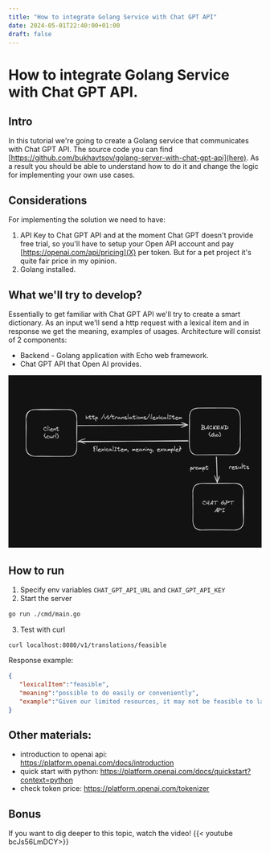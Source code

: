```yaml
---
title: "How to integrate Golang Service with Chat GPT API"
date: 2024-05-01T22:40:00+01:00
draft: false 
---
```

# How to integrate Golang Service with Chat GPT API.

## Intro
In this tutorial we're going to create a Golang service that communicates with Chat GPT API. The source code you can find [https://github.com/bukhavtsov/golang-server-with-chat-gpt-api](here). As a result you should be able to understand how to do it and change the logic for implementing your own use cases.

## Considerations
For implementing the solution we need to have:
1. API Key to Chat GPT API and at the moment Chat GPT doesn't provide free trial, so you'll have to setup your Open API account and pay [https://openai.com/api/pricing](X) per token. But for a pet project it's quite fair price in my opinion.
2. Golang installed.

## What we'll try to develop?
Essentially to get familiar with Chat GPT API we'll try to create a smart dictionary. As an input we'll send a http request with a lexical item and in response we get the meaning, examples of usages.
Architecture will consist of 2 components:
- Backend - Golang application with Echo web framework.
- Chat GPT API that Open AI provides.

![architecture](/images/architecture-server-with-gpt.png "High Level Architecture")

## How to run
1. Specify env variables `CHAT_GPT_API_URL` and `CHAT_GPT_API_KEY`
2. Start the server
```bash
go run ./cmd/main.go
```
3. Test with curl
```curl
curl localhost:8080/v1/translations/feasible
```

Response example:
```json
{
   "lexicalItem":"feasible",
   "meaning":"possible to do easily or conveniently",
   "example":"Given our limited resources, it may not be feasible to launch a new product at this time."
}
```

## Other materials:
- introduction to openai api: https://platform.openai.com/docs/introduction
- quick start with python: https://platform.openai.com/docs/quickstart?context=python
- check token price: https://platform.openai.com/tokenizer

## Bonus
If you want to dig deeper to this topic, watch the video!
{{< youtube bcJs56LmDCY>}}
